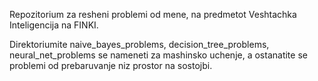 Repozitorium za resheni problemi od mene, na predmetot Veshtachka Inteligencija na FINKI.

Direktoriumite naive_bayes_problems, decision_tree_problems, neural_net_problems se nameneti za mashinsko uchenje, a ostanatite se problemi od prebaruvanje niz prostor na sostojbi.
